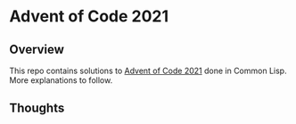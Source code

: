# Advent of Code 2021 

## Overview

This repo contains solutions to [Advent of Code 2021](https://adventofcode.com/2021) done in Common Lisp. More explanations to follow.

## Thoughts
